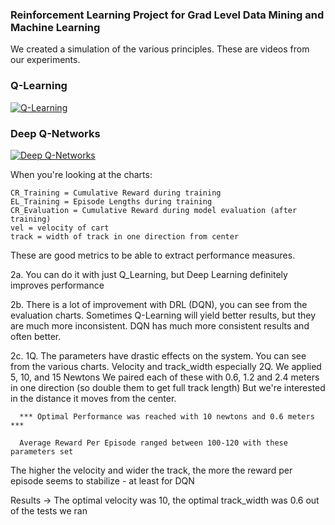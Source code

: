 ### Reinforcement Learning Project for Grad Level Data Mining and Machine Learning

We created a simulation of the various principles. These are videos from our experiments.

### Q-Learning
[![Q-Learning](https://img.youtube.com/vi/hhrLYEw1LoE/0.jpg)](https://youtu.be/hhrLYEw1LoE)

### Deep Q-Networks
[![Deep Q-Networks](https://img.youtube.com/vi/fBLAi6L_moY/0.jpg)](https://youtu.be/fBLAi6L_moY)


When you're looking at the charts:

    CR_Training = Cumulative Reward during training
    EL_Training = Episode Lengths during training
    CR_Evaluation = Cumulative Reward during model evaluation (after training)
    vel = velocity of cart
    track = width of track in one direction from center

These are good metrics to be able to extract performance measures.


2a. You can do it with just Q_Learning, but Deep Learning definitely improves performance

2b. There is a lot of improvement with DRL (DQN), you can see from the evaluation charts. 
    Sometimes Q-Learning will yield better results, but they are much more inconsistent.
    DQN has much more consistent results and often better.

2c. 
  1Q. The parameters have drastic effects on the system. You can see from the various charts.
      Velocity and track_width especially
  2Q. We applied 5, 10, and 15 Newtons
      We paired each of these with 0.6, 1.2 and 2.4 meters in one direction (so double them to get full track length)
      But we're interested in the distance it moves from the center.

      *** Optimal Performance was reached with 10 newtons and 0.6 meters ***

      Average Reward Per Episode ranged between 100-120 with these parameters set
  

The higher the velocity and wider the track, the more the reward per episode seems to stabilize - at least for DQN

Results -> The optimal velocity was 10, the optimal track_width was 0.6 out of the tests we ran



